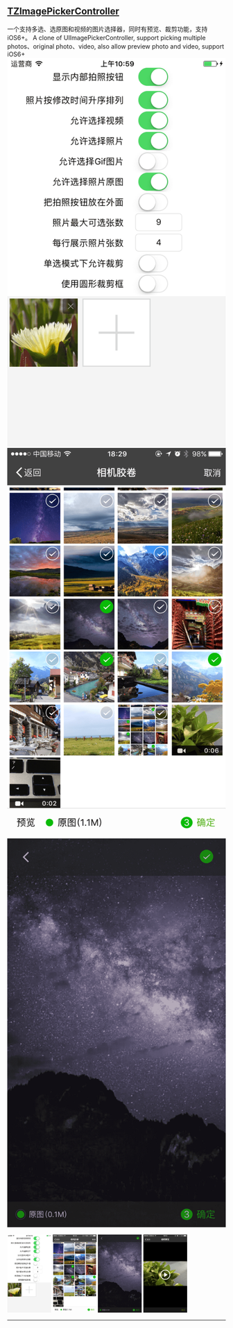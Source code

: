 
## [TZImagePickerController](https://github.com/banchichen/TZImagePickerController)

一个支持多选、选原图和视频的图片选择器，同时有预览、裁剪功能，支持iOS6+。 A clone of UIImagePickerController, support picking multiple photos、original photo、video, also allow preview photo and video, support iOS6+
![](https://github.com/banchichen/TZImagePickerController/blob/master/TZImagePickerController/ScreenShots/DemoPage.png)
![](https://github.com/banchichen/TZImagePickerController/blob/master/TZImagePickerController/ScreenShots/photoPickerVc.PNG)
![](https://github.com/banchichen/TZImagePickerController/blob/master/TZImagePickerController/ScreenShots/photoPreviewVc.PNG)

<img src="https://github.com/banchichen/TZImagePickerController/blob/master/TZImagePickerController/ScreenShots/DemoPage.png" width="20%" height="20%">
<img src="https://github.com/banchichen/TZImagePickerController/blob/master/TZImagePickerController/ScreenShots/photoPickerVc.PNG" width="20%" height="20%">
<img src="https://github.com/banchichen/TZImagePickerController/blob/master/TZImagePickerController/ScreenShots/photoPreviewVc.PNG" width="20%" height="20%">
<img src="https://github.com/banchichen/TZImagePickerController/blob/master/TZImagePickerController/ScreenShots/videoPlayerVc.PNG" width="20%" height="20%">

------
